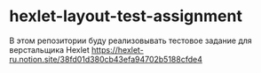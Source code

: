 # hexlet-layout-test-assignment

В этом репозитории буду реализовывать тестовое задание для верстальщика Hexlet
https://hexlet-ru.notion.site/38fd01d380cb43efa94702b5188cfde4
